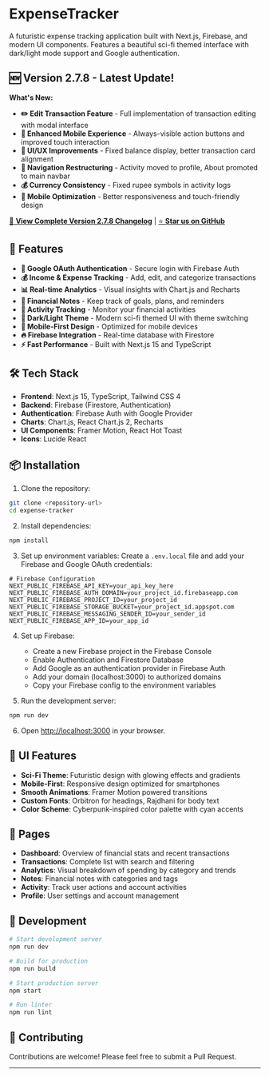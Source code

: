 # ExpenseTracker

A futuristic expense tracking application built with Next.js, Firebase, and modern UI components. Features a beautiful sci-fi themed interface with dark/light mode support and Google authentication.

## 🆕 Version 2.7.8 - Latest Update!

**What's New:**
- **✏️ Edit Transaction Feature** - Full implementation of transaction editing with modal interface
- **📱 Enhanced Mobile Experience** - Always-visible action buttons and improved touch interaction
- **🎨 UI/UX Improvements** - Fixed balance display, better transaction card alignment
- **🔄 Navigation Restructuring** - Activity moved to profile, About promoted to main navbar
- **💰 Currency Consistency** - Fixed rupee symbols in activity logs
- **🔧 Mobile Optimization** - Better responsiveness and touch-friendly design

[📖 **View Complete Version 2.7.8 Changelog**](./version_log.md) | [⭐ **Star us on GitHub**](https://github.com/41vi4p/Expense-Tracker)

## 🚀 Features

- **🔐 Google OAuth Authentication** - Secure login with Firebase Auth
- **💰 Income & Expense Tracking** - Add, edit, and categorize transactions
- **📊 Real-time Analytics** - Visual insights with Chart.js and Recharts
- **📝 Financial Notes** - Keep track of goals, plans, and reminders
- **🎯 Activity Tracking** - Monitor your financial activities
- **🌙 Dark/Light Theme** - Modern sci-fi themed UI with theme switching
- **📱 Mobile-First Design** - Optimized for mobile devices
- **🔥 Firebase Integration** - Real-time database with Firestore
- **⚡ Fast Performance** - Built with Next.js 15 and TypeScript

## 🛠️ Tech Stack

- **Frontend**: Next.js 15, TypeScript, Tailwind CSS 4
- **Backend**: Firebase (Firestore, Authentication)
- **Authentication**: Firebase Auth with Google Provider
- **Charts**: Chart.js, React Chart.js 2, Recharts
- **UI Components**: Framer Motion, React Hot Toast
- **Icons**: Lucide React

## 📦 Installation

1. Clone the repository:
```bash
git clone <repository-url>
cd expense-tracker
```

2. Install dependencies:
```bash
npm install
```

3. Set up environment variables:
Create a `.env.local` file and add your Firebase and Google OAuth credentials:

```env
# Firebase Configuration
NEXT_PUBLIC_FIREBASE_API_KEY=your_api_key_here
NEXT_PUBLIC_FIREBASE_AUTH_DOMAIN=your_project_id.firebaseapp.com
NEXT_PUBLIC_FIREBASE_PROJECT_ID=your_project_id
NEXT_PUBLIC_FIREBASE_STORAGE_BUCKET=your_project_id.appspot.com
NEXT_PUBLIC_FIREBASE_MESSAGING_SENDER_ID=your_sender_id
NEXT_PUBLIC_FIREBASE_APP_ID=your_app_id
```

4. Set up Firebase:
   - Create a new Firebase project in the Firebase Console
   - Enable Authentication and Firestore Database
   - Add Google as an authentication provider in Firebase Auth
   - Add your domain (localhost:3000) to authorized domains
   - Copy your Firebase config to the environment variables

5. Run the development server:
```bash
npm run dev
```

6. Open [http://localhost:3000](http://localhost:3000) in your browser.

## 🎨 UI Features

- **Sci-Fi Theme**: Futuristic design with glowing effects and gradients
- **Mobile-First**: Responsive design optimized for smartphones
- **Smooth Animations**: Framer Motion powered transitions
- **Custom Fonts**: Orbitron for headings, Rajdhani for body text
- **Color Scheme**: Cyberpunk-inspired color palette with cyan accents

## 📱 Pages

- **Dashboard**: Overview of financial stats and recent transactions
- **Transactions**: Complete list with search and filtering
- **Analytics**: Visual breakdown of spending by category and trends
- **Notes**: Financial notes with categories and tags
- **Activity**: Track user actions and account activities
- **Profile**: User settings and account management

## 🔧 Development

```bash
# Start development server
npm run dev

# Build for production
npm run build

# Start production server
npm start

# Run linter
npm run lint
```

## 🤝 Contributing

Contributions are welcome! Please feel free to submit a Pull Request.

---

